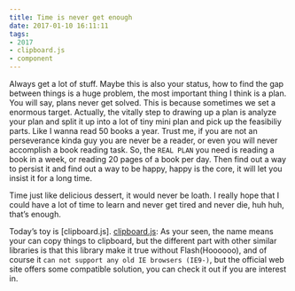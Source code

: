 ```yaml
---
title: Time is never get enough
date: 2017-01-10 16:11:11
tags:
- 2017 
- clipboard.js 
- component
---
```


Always get a lot of stuff.
Maybe this is also your status, how to find the gap between things is a huge problem, the most important thing I think is a plan.
You will say, plans never get solved. This is because sometimes we set a enormous target.
Actually, the vitally step to drawing up a plan is analyze your plan and split it up into a lot of tiny mini plan and pick up the feasibiliy parts. Like I wanna read 50 books a year. Trust me, if you are not an perseverance kinda guy you are never be a reader, or even you will never accomplish a book reading task.
So, the `REAL PLAN` you need is reading a book in a week, or reading 20 pages of a book per day.
Then find out a way to persist it and find out a way to be happy, happy is the core, it will let you insist it for a long time.

Time just like delicious dessert, it would never be loath.
I really hope that I could have a lot of time to learn and never get tired and never die, huh huh, that’s enough.

Today’s toy is [clipboard.js].
[clipboard.js](https://github.com/zenorocha/clipboard.js): As your seen, the name means your can copy things to clipboard, but the different part with other similar libraries is that this library make it true without Flash(Hoooooo), and of course it `can not support any old IE browsers (IE9-)`, but the official web site offers some compatible solution, you can check it out if you are interest in.